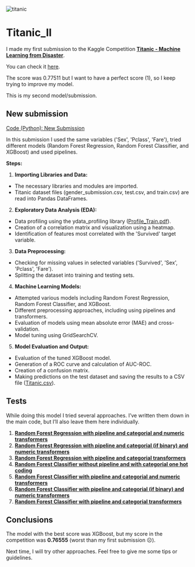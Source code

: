 ![titanic](https://github.com/AnaPatSilva/Titanic_II-Machine-Learning-Python/blob/main/titanic_custom-fc6a03aedd8e562d780ecf9b9a8a947d4dcbf163-s1100-c50.jpg)
# Titanic_II
I made my first submission to the Kaggle Competition [**Titanic - Machine Learning from Disaster**](https://www.kaggle.com/competitions/titanic/overview).

You can check it [here](https://github.com/AnaPatSilva/Titanic-I).

The score was 0.77511 but I want to have a perfect score (1), so I keep trying to improve my model.

This is my second model/submission.

## New submission
[Code (Python): New Submission](https://github.com/AnaPatSilva/Titanic-II/blob/main/Code%20(Python)/Titanic.py)

In this submission I used the same variables ('Sex', 'Pclass', 'Fare'), tried different models (Random Forest Regression, Random Forest Classifier, and XGBoost) and used pipelines.

**Steps:**
1. **Importing Libraries and Data:**
- The necessary libraries and modules are imported.
- Titanic dataset files (gender_submission.csv, test.csv, and train.csv) are read into Pandas DataFrames.
2. **Exploratory Data Analysis (EDA):**
- Data profiling using the ydata_profiling library ([Profile_Train.pdf](https://github.com/AnaPatSilva/Titanic-II/blob/main/Data%20Profiling/profile_train.pdf)).
- Creation of a correlation matrix and visualization using a heatmap.
- Identification of features most correlated with the 'Survived' target variable.
3. **Data Preprocessing:**
- Checking for missing values in selected variables ('Survived', 'Sex', 'Pclass', 'Fare').
- Splitting the dataset into training and testing sets.
4. **Machine Learning Models:**
- Attempted various models including Random Forest Regression, Random Forest Classifier, and XGBoost.
- Different preprocessing approaches, including using pipelines and transformers.
- Evaluation of models using mean absolute error (MAE) and cross-validation.
- Model tuning using GridSearchCV.
5. **Model Evaluation and Output:**
- Evaluation of the tuned XGBoost model.
- Generation of a ROC curve and calculation of AUC-ROC.
- Creation of a confusion matrix.
- Making predictions on the test dataset and saving the results to a CSV file ([Titanic.csv](https://github.com/AnaPatSilva/Titanic-II/blob/main/Outputs/Titanic.csv)).

## Tests
While doing this model I tried several approaches. I’ve written them down in the main code, but I’ll also leave them here individually.
1. [**Random Forest Regression with pipeline and categorial and numeric transformers**](https://github.com/AnaPatSilva/Titanic-II/blob/main/Code%20(Python)/teste.py)
2. [**Random Forest Regression with pipeline and categorial (if binary) and numeric transformers**](https://github.com/AnaPatSilva/Titanic-II/blob/main/Code%20(Python)/teste1.py)
3. [**Random Forest Regression with pipeline and categorial transformers**](https://github.com/AnaPatSilva/Titanic-II/blob/main/Code%20(Python)/teste2.py)
4. [**Random Forest Classifier without pipeline and with categorial one hot coding**](https://github.com/AnaPatSilva/Titanic-II/blob/main/Code%20(Python)/teste3.py)
5. [**Random Forest Classifier with pipeline and categorial and numeric transformers**](https://github.com/AnaPatSilva/Titanic-II/blob/main/Code%20(Python)/teste4.py)
6. [**Random Forest Classifier with pipeline and categorial (if binary) and numeric transformers**](https://github.com/AnaPatSilva/Titanic-II/blob/main/Code%20(Python)/teste5.py)
7. [**Random Forest Classifier with pipeline and categorial transformers**](https://github.com/AnaPatSilva/Titanic-II/blob/main/Code%20(Python)/teste6.py)

## Conclusions
The model with the best score was XGBoost, but my score in the competition was **0.76555** (worst than my first submission ☹).

Next time, I will try other approaches. Feel free to give me some tips or guidelines.
